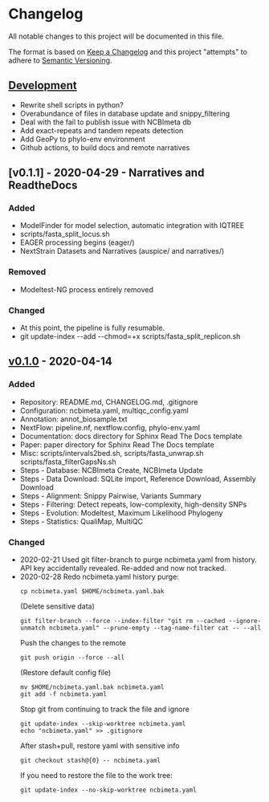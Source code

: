 # Changelog
All notable changes to this project will be documented in this file.

The format is based on [Keep a Changelog](http://keepachangelog.com/en/1.0.0/)
and this project "attempts" to adhere to [Semantic Versioning](http://semver.org/spec/v2.0.0.html).

## [Development]
- Rewrite shell scripts in python?
- Overabundance of files in database update and snippy_filtering
- Deal with the fail to publish issue with NCBImeta db
- Add exact-repeats and tandem repeats detection
- Add GeoPy to phylo-env environment
- Github actions, to build docs and remote narratives

## [v0.1.1] - 2020-04-29 - Narratives and ReadtheDocs

### Added
- ModelFinder for model selection, automatic integration with IQTREE
- scripts/fasta_split_locus.sh
- EAGER processing begins  (eager/)
- NextStrain Datasets and Narratives (auspice/ and narratives/)

### Removed
- Modeltest-NG process entirely removed

### Changed
- At this point, the pipeline is fully resumable.
- git update-index --add --chmod=+x scripts/fasta_split_replicon.sh

## [v0.1.0] - 2020-04-14

### Added
- Repository: README.md, CHANGELOG.md, .gitignore
- Configuration: ncbimeta.yaml, multiqc_config.yaml
- Annotation: annot_biosample.txt
- NextFlow: pipeline.nf, nextflow.config, phylo-env.yaml
- Documentation: docs directory for Sphinx Read The Docs template
- Paper: paper directory for Sphinx Read The Docs template
- Misc: scripts/intervals2bed.sh, scripts/fasta_unwrap.sh scripts/fasta_filterGapsNs.sh
- Steps - Database: NCBImeta Create, NCBImeta Update
- Steps - Data Download: SQLite import, Reference Download, Assembly Download
- Steps - Alignment: Snippy Pairwise, Variants Summary
- Steps - Filtering: Detect repeats, low-complexity, high-density SNPs
- Steps - Evolution: Modeltest, Maximum Likelihood Phylogeny
- Steps - Statistics: QualiMap, MultiQC

### Changed
- 2020-02-21 Used git filter-branch to purge ncbimeta.yaml from history. API key accidentally revealed. Re-added and now not tracked.
- 2020-02-28 Redo ncbimeta.yaml history purge:
  ```
  cp ncbimeta.yaml $HOME/ncbimeta.yaml.bak
  ```
  (Delete sensitive data)
  ```
  git filter-branch --force --index-filter "git rm --cached --ignore-unmatch ncbimeta.yaml" --prune-empty --tag-name-filter cat -- --all
  ```
  Push the changes to the remote
  ```
  git push origin --force --all
  ```
  (Restore default config file)
  ```
  mv $HOME/ncbimeta.yaml.bak ncbimeta.yaml
  git add -f ncbimeta.yaml
  ```
  Stop git from continuing to track the file and ignore
  ```
  git update-index --skip-worktree ncbimeta.yaml
  echo "ncbimeta.yaml" >> .gitignore
  ```
  After stash+pull, restore yaml with sensitive info
  ```
  git checkout stash@{0} -- ncbimeta.yaml
  ```
  If you need to restore the file to the work tree:
  ```
  git update-index --no-skip-worktree ncbimeta.yaml
  ```

[Development]: https://github.com/ktmeaton/paper-phylogeography/compare/HEAD...dev
[v0.1.0]: https://github.com/ktmeaton/paper-phylogeography/compare/de952505c2a4ebbfdd7a6747896e3e7372c8030b...v0.1.0
